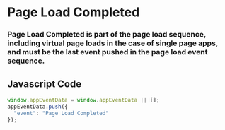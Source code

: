# Page Load Completed

### Page Load Completed is part of the page load sequence, including virtual page loads in the case of single page apps, and must be the last event pushed in the page load event sequence.

## Javascript Code
```js
window.appEventData = window.appEventData || [];
appEventData.push({
  "event": "Page Load Completed"
});
```








